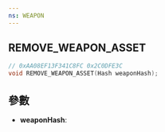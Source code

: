 ```yaml
---
ns: WEAPON
---
```

## REMOVE_WEAPON_ASSET

```c
// 0xAA08EF13F341C8FC 0x2C0DFE3C
void REMOVE_WEAPON_ASSET(Hash weaponHash);
```


## 參數
* **weaponHash**: 

